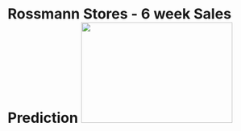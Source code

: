 # Rossmann Stores - 6 week Sales Prediction <img src=https://github.com/velozo-oliveira/rossmann_sales_prediction/blob/main/Images/rossmann.jpg width="300" height="200"/>


